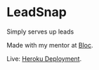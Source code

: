 # LeadSnap
Simply serves up leads

Made with my mentor at [Bloc](http://bloc.io).

Live: [Heroku Deployment](https://arcane-earth-24059.herokuapp.com/).
